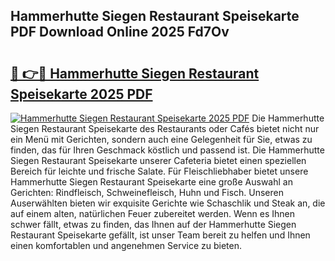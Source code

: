 ## Hammerhutte Siegen Restaurant Speisekarte PDF Download Online 2025 Fd7Ov

# <h2><a href="http://gcb7cv.nevu.top/?p=Hammerhutte+Siegen+Restaurant+Speisekarte">🔗 👉🔴 Hammerhutte Siegen Restaurant Speisekarte 2025 PDF</a></h2>

[![Hammerhutte Siegen Restaurant Speisekarte 2025 PDF](https://i.imgur.com/dBaPXMq.png)](http://gcb7cv.nevu.top/?p=Hammerhutte+Siegen+Restaurant+Speisekarte)
Die Hammerhutte Siegen Restaurant Speisekarte des Restaurants oder Cafés bietet nicht nur ein Menü mit Gerichten, sondern auch eine Gelegenheit für Sie, etwas zu finden, das für Ihren Geschmack köstlich und passend ist. Die Hammerhutte Siegen Restaurant Speisekarte unserer Cafeteria bietet einen speziellen Bereich für leichte und frische Salate. Für Fleischliebhaber bietet unsere Hammerhutte Siegen Restaurant Speisekarte eine große Auswahl an Gerichten: Rindfleisch, Schweinefleisch, Huhn und Fisch. Unseren Auserwählten bieten wir exquisite Gerichte wie Schaschlik und Steak an, die auf einem alten, natürlichen Feuer zubereitet werden. Wenn es Ihnen schwer fällt, etwas zu finden, das Ihnen auf der Hammerhutte Siegen Restaurant Speisekarte gefällt, ist unser Team bereit zu helfen und Ihnen einen komfortablen und angenehmen Service zu bieten.
